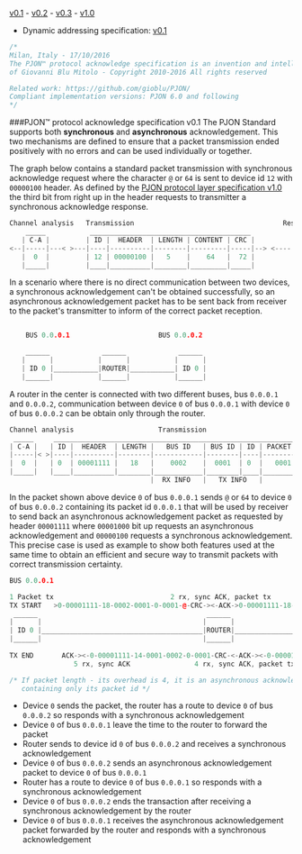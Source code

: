 [v0.1](https://github.com/gioblu/PJON/blob/master/specification/PJON-protocol-specification-v0.1.md) - [v0.2](https://github.com/gioblu/PJON/blob/master/specification/PJON-protocol-specification-v0.2.md) - [v0.3](https://github.com/gioblu/PJON/blob/master/specification/PJON-protocol-specification-v0.3.md) - [v1.0](https://github.com/gioblu/PJON/blob/master/specification/PJON-protocol-specification-v1.0.md)
- Dynamic addressing specification: [v0.1](https://github.com/gioblu/PJON/blob/master/specification/PJON-dynamic-addressing-specification-v0.1.md)

```cpp
/*
Milan, Italy - 17/10/2016
The PJON™ protocol acknowledge specification is an invention and intellectual property
of Giovanni Blu Mitolo - Copyright 2010-2016 All rights reserved

Related work: https://github.com/gioblu/PJON/
Compliant implementation versions: PJON 6.0 and following
*/
```
###PJON™ protocol acknowledge specification v0.1
The PJON Standard supports both **synchronous** and **asynchronous** acknowledgement.
This two mechanisms are defined to ensure that a packet transmission ended positively with no errors and can be used individually or together.

The graph below contains a standard packet transmission with synchronous acknowledge request where the character `@` or `64` is sent to device id `12` with `00000100` header. As defined by the [PJON protocol layer specification v1.0](https://github.com/gioblu/PJON/blob/master/specification/PJON-protocol-specification-v1.0.md) the third bit from right up in the header requests to transmitter a synchronous acknowledge response.

```cpp  
Channel analysis   Transmission                                     Response
    _____           ________________________________________           _____
   | C-A |         | ID |  HEADER  | LENGTH | CONTENT | CRC |         | ACK |
<--|-----|---< >---|----|----------|--------|---------|-----|--> <----|-----|
   |  0  |         | 12 | 00000100 |   5    |    64   |  72 |         |  6  |
   |_____|         |____|__________|________|_________|_____|         |_____|
```

In a scenario where there is no direct communication between two devices, a synchronous acknowledgement can't be obtained successfully, so an asynchronous acknowledgement packet has to be sent back from receiver to the packet's transmitter to inform of the correct packet reception.

```cpp        

    BUS 0.0.0.1                      BUS 0.0.0.2

    ______             ______             ______
   |      |           |      |           |      |
   | ID 0 |___________|ROUTER|___________| ID 0 |
   |______|           |______|           |______|

```
A router in the center is connected with two different buses, bus `0.0.0.1` and `0.0.0.2`, communication between device `0` of bus `0.0.0.1` with device `0` of bus `0.0.0.2` can be obtain only through the router.
```cpp  
Channel analysis                     Transmission                                            Response
 _____     _______________________________________________________________________________     _____
| C-A |   | ID |  HEADER  | LENGTH |   BUS ID   | BUS ID | ID | PACKET ID | CONTENT | CRC |   | ACK |
|-----|< >|----|----------|--------|------------|--------|----|-----------|---------|-----|> <|-----|
|  0  |   | 0  | 00001111 |   18   |    0002    |  0001  | 0  |   0001    |   64    |     |   |  6  |
|_____|   |____|__________|________|____________|________|____|___________|_________|_____|   |_____|
                                   |  RX INFO   |   TX INFO   |           
```
In the packet shown above device `0` of bus `0.0.0.1` sends `@` or `64` to device `0` of bus `0.0.0.2` containing its packet id `0.0.0.1` that will be used by receiver to send back an asynchronous acknowledgement packet as requested by header `00001111` where `00001000` bit up requests an asynchronous acknowledgement and `00000100` requests a synchronous acknowledgement. This precise case is used as example to show both features used at the same time to obtain an efficient and secure way to transmit packets with correct transmission certainty.

```cpp        
BUS 0.0.0.1                                                                                BUS 0.0.0.2

1 Packet tx                             2 rx, sync ACK, packet tx         3 rx, sync ACK, async ACK tx
TX START   >0-00001111-18-0002-0001-0-0001-@-CRC-><-ACK->0-00001111-18-0002-0001-0-0001-@-CRC-><-ACK-|
 ______                                          ______                                      ______  |
|      |                                        |      |                                    |      | |
| ID 0 |________________________________________|ROUTER|____________________________________| ID 0 | |
|______|                                        |______|                                    |______| |
                                                                                                     |
TX END       ACK-><-0-00001111-14-0001-0002-0-0001-CRC-<-ACK-><-0-00001111-14-0001-0002-0-0001-CRC-<-|
                5 rx, sync ACK                4 rx, sync ACK, packet tx

/* If packet length - its overhead is 4, it is an asynchronous acknowledgement packet
   containing only its packet id */
```
- Device `0` sends the packet, the router has a route to device `0` of bus `0.0.0.2` so responds with a synchronous acknowledgement
- Device `0` of bus `0.0.0.1` leave the time to the router to forward the packet
- Router sends to device id `0` of bus `0.0.0.2` and receives a synchronous acknowledgement
- Device `0` of bus `0.0.0.2` sends an asynchronous acknowledgement packet to device `0` of bus `0.0.0.1`
- Router has a route to device `0` of bus `0.0.0.1` so responds with a synchronous acknowledgement
- Device `0` of bus `0.0.0.2` ends the transaction after receiving a synchronous acknowledgement by the router
- Device `0` of bus `0.0.0.1` receives the asynchronous acknowledgement packet forwarded by the router and responds with a synchronous acknowledgement
